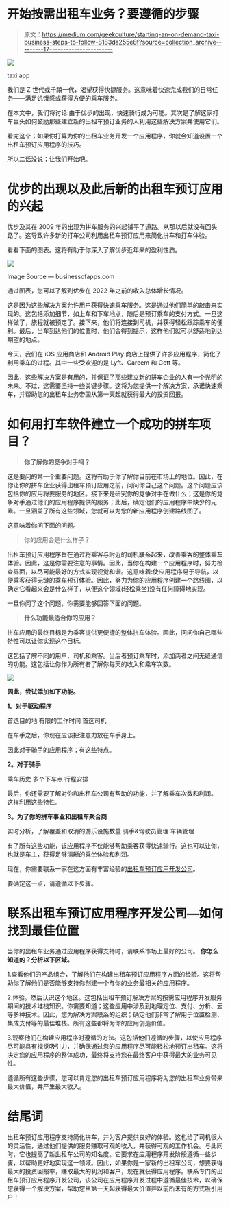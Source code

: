 # 开始按需出租车业务？要遵循的步骤

> 原文：<https://medium.com/geekculture/starting-an-on-demand-taxi-business-steps-to-follow-8183da255e8f?source=collection_archive---------17----------------------->

![](img/e8ff7d4353a6ca4dd2e3c5d3e876bc4e.png)

taxi app

我们是 Z 世代或千禧一代，渴望获得快捷服务。这意味着快速完成我们的日常任务——满足饥饿感或获得方便的乘车服务。

在本文中，我们将讨论:由于优步的出现，快速骑行成为可能。其次是了解这家打车巨头如何鼓励那些建立新的出租车预订业务的人利用这些解决方案并使用它们。

看完这个；如果你打算为你的出租车业务开发一个应用程序，你就会知道设置一个出租车预订应用程序的技巧。

所以二话没说；让我们开始吧。

# 优步的出现以及此后新的出租车预订应用的兴起

优步及其在 2009 年的出现为拼车服务的兴起铺平了道路。从那以后就没有回头路了。这导致许多新的打车公司利用出租车预订应用来简化拼车和打车体验。

看看下面的图表。这将有助于你深入了解优步近年来的盈利性质。

![](img/aacc3aed51ad4eca0d699d0ee8781395.png)

Image Source — businessofapps.com

通过图表，您可以了解到优步在 2022 年之前的收入总体增长情况。

这是因为这些解决方案允许用户获得快速乘车服务。这是通过他们简单的敲击来实现的。这包括添加细节，如上车和下车地点，随后是预订乘车的支付方式。一旦这样做了，旅程就被预定了。接下来，他们将连接到司机，并获得轻松跟踪乘车的便利。最后，当车到达他们的位置时，他们会得到提示，这样他们就可以舒适地到达期望的地点。

今天，我们在 iOS 应用商店和 Android Play 商店上提供了许多应用程序，简化了利用乘车的过程。其中一些受欢迎的是 Lyft、Careem 和 Gett 等。

因此，这些解决方案是有用的，并保证了那些建立新的拼车企业的人有一个光明的未来。不过，这需要坚持一些关键步骤。这将为您提供一个解决方案，承诺快速乘车，并帮助您的出租车业务帝国从第一天起就获得最大的投资回报。

# 如何用打车软件建立一个成功的拼车项目？

> **你了解你的竞争对手吗？**

这是要问的第一个重要问题。这将有助于你了解你目前在市场上的地位。因此，在你让你的拼车企业获得出租车预订应用之前，问问你自己这个问题。这个问题应该包括你的应用将要服务的地区。接下来是研究你的竞争对手在做什么；这是你的竞争对手通过他们的应用程序提供的服务；此后，确定他们的应用程序中缺少的元素。一旦涵盖了所有这些领域，您就可以为您的新应用程序创建路线图了。

这意味着你问下面的问题。

> 你的应用会是什么样子？

出租车预订应用程序旨在通过将乘客与附近的司机联系起来，改善乘客的整体乘车体验。因此，这是你需要注意的事情。因此，当你在构建一个应用程序时，努力检查界面，以尽可能最好的方式实现视觉和谐。这意味着:使应用程序易于导航，以便乘客获得无缝的乘车预订体验。因此，努力为你的应用程序创建一个路线图，以确定它看起来会是什么样子，以便这个领域(轻松乘坐)没有任何障碍地实现。

一旦你问了这个问题，你需要能够回答下面的问题。

> **什么功能最适合你的应用？**

拼车应用的最终目标是为乘客提供更便捷的整体拼车体验。因此，问问你自己哪些特性可以让你实现这个目标。

这包括了解不同的用户、司机和乘客。当后者预订乘车时，添加两者之间无缝通信的功能。这包括让你作为所有者了解你每天的收入和乘车次数。

![](img/6e3510590ff28bcedfaf9aa108c68093.png)

**因此，尝试添加如下功能。**

**1。对于驱动程序**

首选目的地
有限的工作时间
首选司机

在车手之后，你现在应该把注意力放在车手身上。

因此对于骑手的应用程序；有这些特点。

**2。对于骑手**

乘车历史
多个下车点
行程安排

最后，你还需要了解对你和出租车公司有帮助的功能，并了解乘车次数和利润。
这样利用这些特性。

**3。为了你的拼车事业和出租车聚合商**

实时分析，了解覆盖和取消的游乐设施数量
骑手&驾驶员管理
车辆管理

有了所有这些功能，该应用程序不仅能够帮助乘客获得快速骑行。这也可以让你，也就是车主，获得足够清晰的乘坐体验和利润。

现在，你需要联系一家在这方面有丰富经验的[出租车预订应用开发公司](https://www.peppyocean.com/taxi-booking-app-development/)。

要确定这一点，请遵循以下步骤。

# 联系出租车预订应用程序开发公司—如何找到最佳位置

当你的出租车业务通过应用程序获得支持时，请联系市场上最好的公司。
**你怎么知道的？分析以下区域。**

1.查看他们的产品组合，了解他们在构建出租车预订应用程序方面的经验。这将帮助你了解他们是否能够支持你创建一个与你的业务最相关的应用程序。

2.体验。然后认识这个地区。这包括出租车预订解决方案的按需应用程序开发服务期间的技术堆栈知识。你需要知道；这些应用中涉及到地理定位、支付、分析、云等多种技术。因此，您为解决方案联系的组织；确定他们非常了解用于位置检测、集成支付等的最佳堆栈。所有这些都将为你的应用创造价值。

3.观察他们在构建应用程序时遵循的方法。这包括他们遵循的步骤，以使应用程序尽可能具有视觉吸引力，并确保通过您的应用程序尽可能轻松地预订出租车。这将决定您的应用程序的整体成功，最终将支持您在最终客户中获得最大的业务可见性。

遵循所有这些步骤，您可以肯定您的出租车预订应用程序将为您的出租车业务带来最大价值，并产生最大收入。

# 结尾词

出租车预订应用程序支持简化拼车，并为客户提供良好的体验。这也给了司机很大的灵活性，通过他们提供的服务赚取可观的收入，并获得可观的工作机会。与此同时，它也提高了新出租车公司的知名度。它要求在应用程序开发阶段遵循一些步骤，以帮助更好地实现这一领域。因此，如果你是一家新的出租车公司，想要获得最大的投资回报率，赚取最大的利润和客户，现在就获得应用程序。联系专门的出租车预订应用程序开发公司，该公司在应用程序开发过程中遵循最佳技术，以确保您获得一个解决方案，帮助您从第一天起获得最大价值并以前所未有的方式吸引用户！
